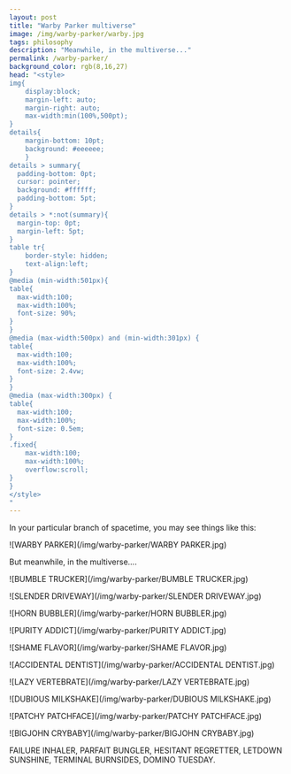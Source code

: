 ```yaml
---
layout: post
title: "Warby Parker multiverse"
image: /img/warby-parker/warby.jpg
tags: philosophy
description: "Meanwhile, in the multiverse..."
permalink: /warby-parker/
background_color: rgb(8,16,27)
head: "<style>
img{
    display:block;
    margin-left: auto;
    margin-right: auto;
    max-width:min(100%,500pt);
}
details{
    margin-bottom: 10pt;
    background: #eeeeee;
    }
details > summary{
  padding-bottom: 0pt;
  cursor: pointer;
  background: #ffffff;
  padding-bottom: 5pt;
}
details > *:not(summary){
  margin-top: 0pt;
  margin-left: 5pt;
}
table tr{
    border-style: hidden;
    text-align:left;
}
@media (min-width:501px){
table{
  max-width:100;
  max-width:100%;
  font-size: 90%;
}
}
@media (max-width:500px) and (min-width:301px) {
table{
  max-width:100;
  max-width:100%;
  font-size: 2.4vw;
}
}
@media (max-width:300px) {
table{
  max-width:100;
  max-width:100%;
  font-size: 0.5em;
}
.fixed{
    max-width:100;
    max-width:100%;
    overflow:scroll;
}
}
</style>
"
---
```


In your particular branch of spacetime, you may see things like this:

![WARBY PARKER](/img/warby-parker/WARBY PARKER.jpg)

But meanwhile, in the multiverse....

![BUMBLE TRUCKER](/img/warby-parker/BUMBLE TRUCKER.jpg)

![SLENDER DRIVEWAY](/img/warby-parker/SLENDER DRIVEWAY.jpg)

![HORN BUBBLER](/img/warby-parker/HORN BUBBLER.jpg)

![PURITY ADDICT](/img/warby-parker/PURITY ADDICT.jpg)

![SHAME FLAVOR](/img/warby-parker/SHAME FLAVOR.jpg)

![ACCIDENTAL DENTIST](/img/warby-parker/ACCIDENTAL DENTIST.jpg)

![LAZY VERTEBRATE](/img/warby-parker/LAZY VERTEBRATE.jpg)

![DUBIOUS MILKSHAKE](/img/warby-parker/DUBIOUS MILKSHAKE.jpg)

![PATCHY PATCHFACE](/img/warby-parker/PATCHY PATCHFACE.jpg)

![BIGJOHN CRYBABY](/img/warby-parker/BIGJOHN CRYBABY.jpg)

FAILURE INHALER, PARFAIT BUNGLER, HESITANT REGRETTER, LETDOWN SUNSHINE, TERMINAL BURNSIDES, DOMINO TUESDAY.

